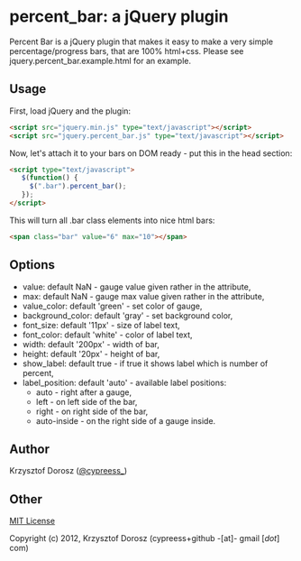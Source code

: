 # percent_bar: a jQuery plugin

Percent Bar is a jQuery plugin that makes it easy to make a very simple 
percentage/progress bars, that are 100% html+css. Please see jquery.percent_bar.example.html for an example.

## Usage

First, load jQuery and the plugin:

```html
<script src="jquery.min.js" type="text/javascript"></script>
<script src="jquery.percent_bar.js" type="text/javascript"></script>
```

Now, let's attach it to your bars on DOM ready - put this in the head section:

```html
<script type="text/javascript">
   $(function() {
     $(".bar").percent_bar();
   });
</script>
```

This will turn all .bar class elements into nice html bars:

```html
<span class="bar" value="6" max="10"></span>
```

## Options

* value: default NaN - gauge value given rather in the attribute,
* max: default NaN - gauge max value given rather in the attribute,
* value_color: default 'green' - set color of gauge,
* background_color: default 'gray' - set background color,
* font_size: default '11px' - size of label text,
* font_color: default 'white' - color of label text,
* width: default '200px' - width of bar,
* height: default '20px' - height of bar,
* show_label: default true - if true it shows label which is number of percent,
* label_position: default 'auto' - available label positions:
    * auto - right after a gauge,
    * left - on left side of the bar,
    * right - on right side of the bar,
    * auto-inside - on the right side of a gauge inside.


## Author

Krzysztof Dorosz ([@cypreess_](http://twitter.com/cypreess_))

## Other

[MIT License](http://www.opensource.org/licenses/mit-license.php)

Copyright (c) 2012, Krzysztof Dorosz (cypreess+github -[at]- gmail [*dot*] com)
